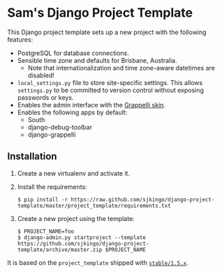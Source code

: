Sam's Django Project Template
=============================

This Django project template sets up a new project with the following features:

* PostgreSQL for database connections.
* Sensible time zone and defaults for Brisbane, Australia.
  * Note that internationalization and time zone-aware datetimes are disabled!
* `local_settings.py` file to store site-specific settings. This allows `settings.py` to be committed to
  version control without exposing passwords or keys.
* Enables the admin interface with the [Grappelli skin](https://github.com/sehmaschine/django-grappelli).
* Enables the following apps by default:
  * South
  * django-debug-toolbar
  * django-grappelli

Installation
------------

1. Create a new virtualenv and activate it.
2. Install the requirements:

       $ pip install -r https://raw.github.com/sjkingo/django-project-template/master/project_template/requirements.txt

3. Create a new project using the template:

       $ PROJECT_NAME=foo
       $ django-admin.py startproject --template https://github.com/sjkingo/django-project-template/archive/master.zip $PROJECT_NAME

It is based on the `project_template` shipped with [`stable/1.5.x`](https://github.com/django/django/tree/stable/1.5.x/django/conf/project_template).
